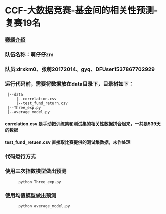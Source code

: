 # CCF-大数据竞赛-基金间的相关性预测-复赛19名
### <a href = "https://www.datafountain.cn/competitions/312/details/data-evaluation">赛题介绍</a>
### 队伍名称：萌仔仔zm    
### 队员:drxkm0、张萌20172014、gyq、DFUser1537867702929
### 运行代码前，需要将数据放在data目录下，目录树如下：
     |--data
         |--correlation.csv
         |--test_fund_return.csv
     |--Three_exp.py
     |--average_model.py
#### correlation.csv 是手动把训练集和测试集的相关性数据拼合起来，一共是539天的数据
#### test_fund_retuen.csv 直接取比赛提供的测试集数据，未作处理

### 代码运行方式
### 使用三次指数模型做出预测
          python Three_exp.py
### 使用均值模型做出预测
          python average_model.py
          
